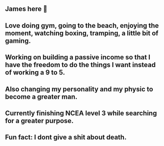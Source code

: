 ## James here 👋
## Love doing gym, going to the beach, enjoying the moment, watching boxing, tramping, a little bit of gaming.
## Working on building a passive income so that I have the freedom to do the things I want instead of working a 9 to 5.
## Also changing my personality and my physic to become a greater man.
## Currently finishing NCEA level 3 while searching for a greater purpose.
## Fun fact: I dont give a shit about death.

<!--
**waimea-jmblack/waimea-jmblack** is a ✨ _special_ ✨ repository because its `README.md` (this file) appears on your GitHub profile.

Here are some ideas to get you started:

- 🔭 I’m currently working on ...
- 🌱 I’m currently learning ...
- 👯 I’m looking to collaborate on ...
- 🤔 I’m looking for help with ...
- 💬 Ask me about ...
- 📫 How to reach me: ...
- 😄 Pronouns: ...
- ⚡ Fun fact: ...
-->
